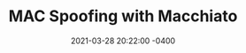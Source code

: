 ---
layout: post
title:  "MAC Spoofing with Macchiato"
date:   2021-03-28 20:22:00 -0400
categories: Bash
---